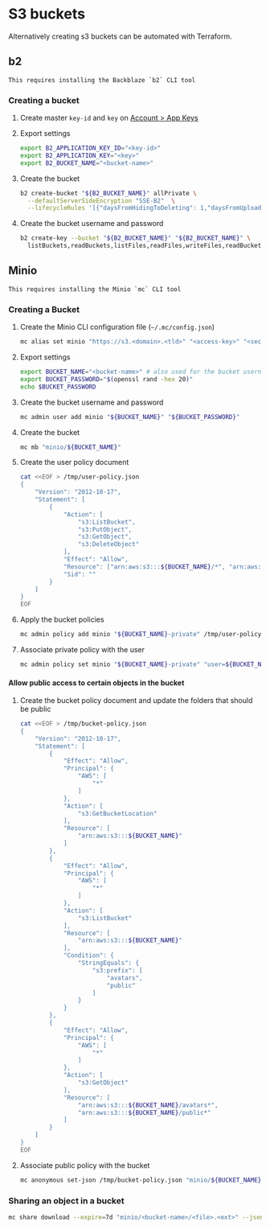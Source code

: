 # S3 buckets

Alternatively creating s3 buckets can be automated with Terraform.

## b2

```admonish info
This requires installing the Backblaze `b2` CLI tool
```

### Creating a bucket

1. Create master `key-id` and `key` on <ins>[Account > App Keys](https://secure.backblaze.com/app_keys.htm)</ins>

2. Export settings
    ```sh
    export B2_APPLICATION_KEY_ID="<key-id>"
    export B2_APPLICATION_KEY="<key>"
    export B2_BUCKET_NAME="<bucket-name>"
    ```

3. Create the bucket
    ```sh
    b2 create-bucket "${B2_BUCKET_NAME}" allPrivate \
      --defaultServerSideEncryption "SSE-B2"  \
      --lifecycleRules '[{"daysFromHidingToDeleting": 1,"daysFromUploadingToHiding": null,"fileNamePrefix": ""}]'
    ```

4. Create the bucket username and password
    ```sh
    b2 create-key --bucket "${B2_BUCKET_NAME}" "${B2_BUCKET_NAME}" \
      listBuckets,readBuckets,listFiles,readFiles,writeFiles,readBucketEncryption,readBucketReplications,readBucketRetentions,readFileRetentions,writeFileRetentions,readFileLegalHolds
    ```

## Minio

```admonish info
This requires installing the Minio `mc` CLI tool
```

### Creating a Bucket

1. Create the Minio CLI configuration file (`~/.mc/config.json`)
    ```sh
    mc alias set minio "https://s3.<domain>.<tld>" "<access-key>" "<secret-key>"
    ```

2. Export settings
    ```sh
    export BUCKET_NAME="<bucket-name>" # also used for the bucket username
    export BUCKET_PASSWORD="$(openssl rand -hex 20)"
    echo $BUCKET_PASSWORD
    ```

3. Create the bucket username and password
    ```sh
    mc admin user add minio "${BUCKET_NAME}" "${BUCKET_PASSWORD}"
    ```

4. Create the bucket
    ```sh
    mc mb "minio/${BUCKET_NAME}"
    ```

5. Create the user policy document
    ```sh
    cat <<EOF > /tmp/user-policy.json
    {
        "Version": "2012-10-17",
        "Statement": [
            {
                "Action": [
                    "s3:ListBucket",
                    "s3:PutObject",
                    "s3:GetObject",
                    "s3:DeleteObject"
                ],
                "Effect": "Allow",
                "Resource": ["arn:aws:s3:::${BUCKET_NAME}/*", "arn:aws:s3:::${BUCKET_NAME}"],
                "Sid": ""
            }
        ]
    }
    EOF
    ```

6. Apply the bucket policies
    ```sh
    mc admin policy add minio "${BUCKET_NAME}-private" /tmp/user-policy.json
    ```

7. Associate private policy with the user
    ```sh
    mc admin policy set minio "${BUCKET_NAME}-private" "user=${BUCKET_NAME}"
    ```

#### Allow public access to certain objects in the bucket

1. Create the bucket policy document and update the folders that should be public
    ```sh
    cat <<EOF > /tmp/bucket-policy.json
    {
        "Version": "2012-10-17",
        "Statement": [
            {
                "Effect": "Allow",
                "Principal": {
                    "AWS": [
                        "*"
                    ]
                },
                "Action": [
                    "s3:GetBucketLocation"
                ],
                "Resource": [
                    "arn:aws:s3:::${BUCKET_NAME}"
                ]
            },
            {
                "Effect": "Allow",
                "Principal": {
                    "AWS": [
                        "*"
                    ]
                },
                "Action": [
                    "s3:ListBucket"
                ],
                "Resource": [
                    "arn:aws:s3:::${BUCKET_NAME}"
                ],
                "Condition": {
                    "StringEquals": {
                        "s3:prefix": [
                            "avatars",
                            "public"
                        ]
                    }
                }
            },
            {
                "Effect": "Allow",
                "Principal": {
                    "AWS": [
                        "*"
                    ]
                },
                "Action": [
                    "s3:GetObject"
                ],
                "Resource": [
                    "arn:aws:s3:::${BUCKET_NAME}/avatars*",
                    "arn:aws:s3:::${BUCKET_NAME}/public*"
                ]
            }
        ]
    }
    EOF
    ```

2. Associate public policy with the bucket
    ```sh
    mc anonymous set-json /tmp/bucket-policy.json "minio/${BUCKET_NAME}"
    ```

### Sharing an object in a bucket


```sh
mc share download --expire=7d "minio/<bucket-name>/<file>.<ext>" --json  | jq -r .share | pbcopy
```
